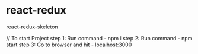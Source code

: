 # react-redux
react-redux-skeleton


// To start Project
step 1: Run command - npm i
step 2: Run command - npm start
step 3: Go to browser and hit - localhost:3000


